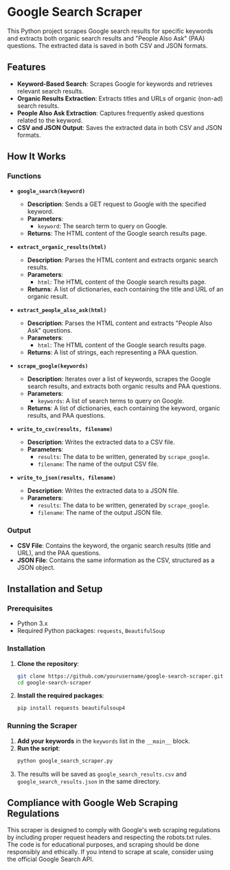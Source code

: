 # Google Search Scraper

This Python project scrapes Google search results for specific keywords and extracts both organic search results and "People Also Ask" (PAA) questions. The extracted data is saved in both CSV and JSON formats.

## Features

- **Keyword-Based Search**: Scrapes Google for keywords and retrieves relevant search results.
- **Organic Results Extraction**: Extracts titles and URLs of organic (non-ad) search results.
- **People Also Ask Extraction**: Captures frequently asked questions related to the keyword.
- **CSV and JSON Output**: Saves the extracted data in both CSV and JSON formats.

## How It Works

### Functions

- **`google_search(keyword)`**
  - **Description**: Sends a GET request to Google with the specified keyword.
  - **Parameters**: 
    - `keyword`: The search term to query on Google.
  - **Returns**: The HTML content of the Google search results page.

- **`extract_organic_results(html)`**
  - **Description**: Parses the HTML content and extracts organic search results.
  - **Parameters**:
    - `html`: The HTML content of the Google search results page.
  - **Returns**: A list of dictionaries, each containing the title and URL of an organic result.

- **`extract_people_also_ask(html)`**
  - **Description**: Parses the HTML content and extracts "People Also Ask" questions.
  - **Parameters**:
    - `html`: The HTML content of the Google search results page.
  - **Returns**: A list of strings, each representing a PAA question.

- **`scrape_google(keywords)`**
  - **Description**: Iterates over a list of keywords, scrapes the Google search results, and extracts both organic results and PAA questions.
  - **Parameters**:
    - `keywords`: A list of search terms to query on Google.
  - **Returns**: A list of dictionaries, each containing the keyword, organic results, and PAA questions.

- **`write_to_csv(results, filename)`**
  - **Description**: Writes the extracted data to a CSV file.
  - **Parameters**:
    - `results`: The data to be written, generated by `scrape_google`.
    - `filename`: The name of the output CSV file.

- **`write_to_json(results, filename)`**
  - **Description**: Writes the extracted data to a JSON file.
  - **Parameters**:
    - `results`: The data to be written, generated by `scrape_google`.
    - `filename`: The name of the output JSON file.

### Output

- **CSV File**: Contains the keyword, the organic search results (title and URL), and the PAA questions.
- **JSON File**: Contains the same information as the CSV, structured as a JSON object.

## Installation and Setup

### Prerequisites

- Python 3.x
- Required Python packages: `requests`, `BeautifulSoup`

### Installation

1. **Clone the repository**:
    ```bash
    git clone https://github.com/yourusername/google-search-scraper.git
    cd google-search-scraper
    ```

2. **Install the required packages**:
    ```bash
    pip install requests beautifulsoup4
    ```

### Running the Scraper

1. **Add your keywords** in the `keywords` list in the `__main__` block.
2. **Run the script**:
    ```bash
    python google_search_scraper.py
    ```
3. The results will be saved as `google_search_results.csv` and `google_search_results.json` in the same directory.

## Compliance with Google Web Scraping Regulations
This scraper is designed to comply with Google's web scraping regulations by including proper request headers and respecting the robots.txt rules. The code is for educational purposes, and scraping should be done responsibly and ethically. If you intend to scrape at scale, consider using the official Google Search API.